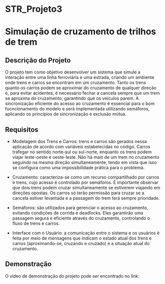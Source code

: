 # STR_Projeto3

# Simulação de cruzamento de trilhos de trem

## Descrição do Projeto
O projeto tem como objetivo desenvolver um sistema que simule a interação entre uma linha ferroviária e uma estrada, criando um ambiente onde trens e carros se encontram em um cruzamento. Tanto os trens quanto os carros podem se aproximar do cruzamento de qualquer direção e, para evitar acidentes, é necessário fechar a cancela sempre que um trem se aproxima do cruzamento, garantindo que os veículos parem. A sincronização eficiente do acesso ao cruzamento é essencial para o bom fucncionamento do modelo e será implementada utilizando semáforos, aplicando os princípios de sincronização e exclusão mútua.

## Requisitos
- Modelagem dos Trens e Carros: trens e carros são gerados nessa aplicação de acordo com variáveis estabelecidas no código. Carros trafegar no sentido norte-sul ou sul-norte, enquanto os trens podem viajar leste-oeste e oeste-leste. Não há mais de um trem no cruzamento seguindo na mesma direção simultaneamente, tendo em vista que isso se configura como uma impossibilidade prática para o problema.

- Cruzamento: caracteriza-se como um recurso compartilhado por carros e trens, cujo acesso é controlado por semáforos. É importante observar que dois trens podem cruzar simultaneamente se estiverem viajando em direções opostas. Os carros só terão permissão para cruzar se a cancela estiver levantada e a passagem do trem terá sempre prioridade.

- Semáforos: são utilizados para gerenciar o acesso ao cruzamento, evitando condições de corrida e deadlocks. Eles garantirão uma passagem segura e eficiente através do cruzamento, controlando o fluxo de trens e carros.

- Interface com o Usuário: a comunicação entre o sistema e os usuários é feita por meio de mensagens que indicam o estado atual dos trens e carros (aproximando-se, cruzando e cruzado) e a situação atual do cruzamento.

## Demonstração
O vídeo de demonstração do projeto pode ser encontrado no link: 
